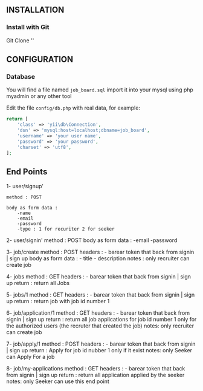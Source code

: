 
INSTALLATION
------------


### Install with Git

Git Clone ''


CONFIGURATION
-------------

### Database

You will find a file named `job_board.sql`
import it into your mysql using php myadmin or any other tool 


Edit the file `config/db.php` with real data, for example:

```php
return [
    'class' => 'yii\db\Connection',
    'dsn' => 'mysql:host=localhost;dbname=job_board',
    'username' => 'your user name',
    'password' => 'your password',
    'charset' => 'utf8',
];
```

End Points
-------

1- user/signup'

    method : POST
    
    body as form data :
        -name
        -email
        -password
        -type : 1 for recuriter 2 for seeker

2- user/signin'
    method : POST
    body as form data :
        -email
        -password
        
3- job/create
    method : POST
    headers : 
        - barear token that back from signin | sign up 
    body as form data : 
        - title 
        - description
    notes : 
        only recruiter can create job

 4- jobs
     method : GET
     headers : 
        - barear token that back from signin | sign up
     return :
      return all Jobs 

 5- jobs/1
     method : GET
     headers : 
        - barear token that back from signin | sign up
     return :
      return job with job id number 1

 6- job/application/1
     method : GET
     headers : 
        - barear token that back from signin | sign up
     return :
      return all job applications for job id number 1 only for the authorized users (the recruter that created the job)
     notes:
        only recruiter can create job
        
  7- job/apply/1
     method : POST
     headers : 
        - barear token that back from signin | sign up
     return :
      Apply for job id nubber 1 only if it exist 
     notes:
        only Seeker can Apply For a job

  8- job/my-applications 
      method : GET
       headers : 
        - barear token that back from signin | sign up
       return :
           return all application applied by the seeker 
     notes:
        only Seeker can use this end point

